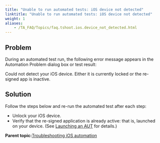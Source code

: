 ```yaml
--- 
title: "Unable to run automated tests: iOS device not detected"
linktitle: "Unable to run automated tests: iOS device not detected"
weight: 1
aliases: 
    - /TA_FAQ/Topics/faq.tshoot.ios.device_not_detected.html
---
```


## Problem

During an automated test run, the following error message appears in the Automation Problem dialog box or test result:

Could not detect your iOS device. Either it is currently locked or the re-signed app is inactive.

## Solution

Follow the steps below and re-run the automated test after each step:

-   Unlock your iOS device.
-   Verify that the re-signed application is already active: that is, launched on your device. \(See [Launching an AUT](/iOS/Topics/iOS_launching_an_AUT.html) for details.\)

**Parent topic:**[Troubleshooting iOS automation](/iOS/Topics/iOS_troubleshooting.html)

